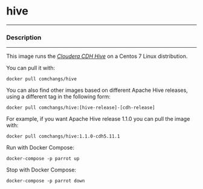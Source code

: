 # **hive**
___

### Description
___

This image runs the [*Cloudera CDH Hive*](https://www.cloudera.com/products/open-source/apache-hadoop/key-cdh-components.html) on a Centos 7 Linux distribution.

You can pull it with:

    docker pull comchangs/hive

You can also find other images based on different Apache Hive releases, using a different tag in the following form:

    docker pull comchangs/hive:[hive-release]-[cdh-release]

For example, if you want Apache Hive release 1.1.0 you can pull the image with:

    docker pull comchangs/hive:1.1.0-cdh5.11.1

Run with Docker Compose:

    docker-compose -p parrot up

Stop with Docker Compose:

    docker-compose -p parrot down
